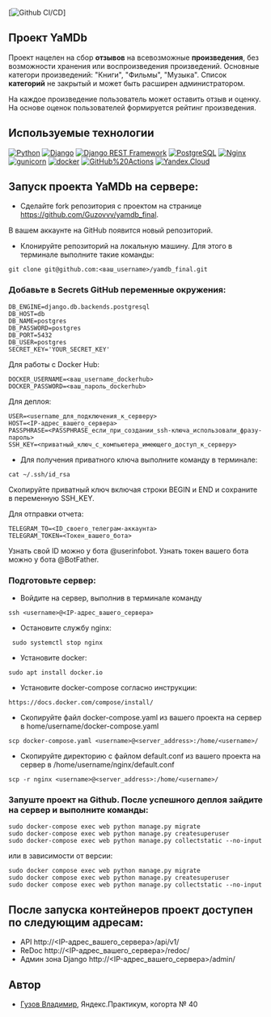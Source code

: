 [![Github CI/CD](https://github.com/guzovvv/yamdb_final/actions/workflows/yamdb_workflow.yml/badge.svg)]

## Проект YaMDb

Проект нацелен на сбор **отзывов** на всевозможные **произведения**, без возможности хранения или воспроизведения произведений. 
Основные категори произведений: "Книги", "Фильмы", "Музыка".
Список **категорий** не закрытый и может быть расширен администратором.

На каждое произведение пользователь может оставить отзыв и оценку.
На основе оценок пользователей формируется рейтинг произведения.


## Используемые технологии

[![Python](https://img.shields.io/badge/-Python-464646?style=flat-square&logo=Python)](https://www.python.org/)
[![Django](https://img.shields.io/badge/-Django-464646?style=flat-square&logo=Django)](https://www.djangoproject.com/)
[![Django REST Framework](https://img.shields.io/badge/-Django%20REST%20Framework-464646?style=flat-square&logo=Django%20REST%20Framework)](https://www.django-rest-framework.org/)
[![PostgreSQL](https://img.shields.io/badge/-PostgreSQL-464646?style=flat-square&logo=PostgreSQL)](https://www.postgresql.org/)
[![Nginx](https://img.shields.io/badge/-NGINX-464646?style=flat-square&logo=NGINX)](https://nginx.org/ru/)
[![gunicorn](https://img.shields.io/badge/-gunicorn-464646?style=flat-square&logo=gunicorn)](https://gunicorn.org/)
[![docker](https://img.shields.io/badge/-Docker-464646?style=flat-square&logo=docker)](https://www.docker.com/)
[![GitHub%20Actions](https://img.shields.io/badge/-GitHub%20Actions-464646?style=flat-square&logo=GitHub%20actions)](https://github.com/features/actions)
[![Yandex.Cloud](https://img.shields.io/badge/-Yandex.Cloud-464646?style=flat-square&logo=Yandex.Cloud)](https://cloud.yandex.ru/)


## Запуск проекта YaMDb на сервере: 

- Сделайте fork репозитория с проектом на странице https://github.com/Guzovvv/yamdb_final.

В вашем аккаунте на GitHub появится новый репозиторий.
- Клонируйте репозиторий на локальную машину. Для этого в терминале выполните такие команды:
``` 
git clone git@github.com:<ваш_username>/yamdb_final.git
``` 

### Добавьте в Secrets GitHub переменные окружения: 
```
DB_ENGINE=django.db.backends.postgresql
DB_HOST=db
DB_NAME=postgres
DB_PASSWORD=postgres
DB_PORT=5432
DB_USER=postgres
SECRET_KEY='YOUR_SECRET_KEY'
```
Для работы с  Docker Hub:
```
DOCKER_USERNAME=<ваш_username_dockerhub>
DOCKER_PASSWORD=<ваш_пароль_dockerhub>
```
Для деплоя:
```
USER=<username_для_подключения_к_серверу>
HOST=<IP-адрес_вашего_сервера>
PASSPHRASE=<PASSPHRASE_если_при_создании_ssh-ключа_использовали_фразу-пароль>
SSH_KEY=<приватный_ключ_с_компьютера_имеющего_доступ_к_серверу>
```
- Для получения приватного ключа выполните команду в терминале:
```
cat ~/.ssh/id_rsa
```
Скопируйте приватный ключ включая строки BEGIN и END и сохраните в переменную SSH_KEY.

Для отправки отчета:
```
TELEGRAM_TO=<ID_своего_телеграм-аккаунта>
TELEGRAM_TOKEN=<Токен_вашего_бота>
```
Узнать свой ID можно у бота @userinfobot.
Узнать токен вашего бота можно у бота @BotFather.

### Подготовьте сервер:

- Войдите на сервер, выполнив в терминале команду
```
ssh <username>@<IP-адрес_вашего_сервера>
```
- Остановите службу nginx:
```
 sudo systemctl stop nginx
 ```
- Установите docker:
```
sudo apt install docker.io
```
- Установите docker-compose согласно инструкции:
```
https://docs.docker.com/compose/install/
```
- Скопируйте файл docker-compose.yaml из вашего проекта на сервер в home/username/docker-compose.yaml
```
scp docker-compose.yaml <username>@<server_address>:/home/<username>/
```
- Скопируйте директорию с файлом default.conf из вашего проекта на сервер в /home/username/nginx/default.conf 
```
scp -r nginx <username>@<server_address>:/home/<username>/
```

### Запуште проект на Github. После успешного деплоя зайдите на сервер и выполните команды:

```
sudo docker-compose exec web python manage.py migrate
sudo docker-compose exec web python manage.py createsuperuser
sudo docker-compose exec web python manage.py collectstatic --no-input
```
или в зависимости от версии:
```
sudo docker compose exec web python manage.py migrate
sudo docker compose exec web python manage.py createsuperuser
sudo docker compose exec web python manage.py collectstatic --no-input
```

## После запуска контейнеров проект доступен по следующим адресам:
- API http://<IP-адрес_вашего_сервера>/api/v1/
- ReDoc http://<IP-адрес_вашего_сервера>/redoc/
- Админ зона Django http://<IP-адрес_вашего_сервера>/admin/


**Автор**
----------

* [Гузов Владимир](https://github.com/guzovvv), Яндекс.Практикум, когорта № 40